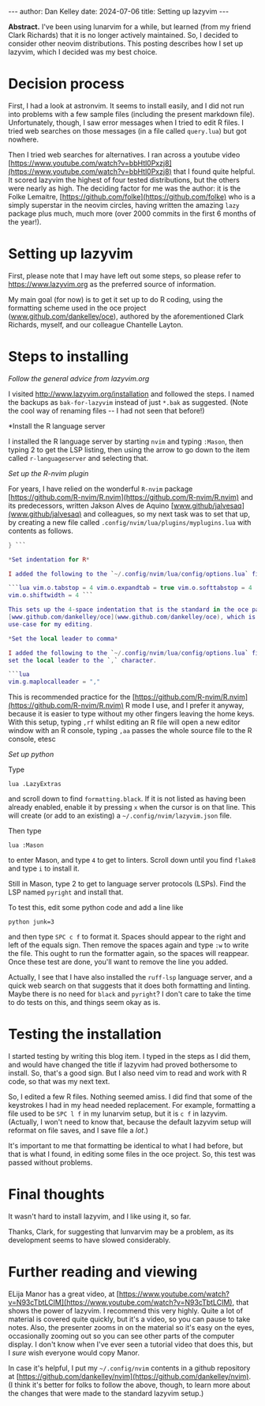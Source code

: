 --- author: Dan Kelley date: 2024-07-06 title: Setting up lazyvim ---

**Abstract.** I've been using lunarvim for a while, but learned (from my friend
Clark Richards) that it is no longer actively maintained. So, I decided to
consider other neovim distributions.  This posting describes how I set up
lazyvim, which I decided was my best choice.

# Decision process

First, I had a look at astronvim.  It seems to install easily, and I did not
run into problems with a few sample files (including the present markdown
file). Unfortunately, though, I saw error messages when I tried to edit R
files. I tried web searches on those messages (in a file called `query.lua`)
but got nowhere.

Then I tried web searches for alternatives.  I ran across a youtube video
[https://www.youtube.com/watch?v=bbHtl0Pxzj8](https://www.youtube.com/watch?v=bbHtl0Pxzj8)
that I found quite helpful.  It scored lazyvim the highest of four tested
distributions, but the others were nearly as high.  The deciding factor for me
was the author: it is the Folke Lemaitre,
[https://github.com/folke](https://github.com/folke) who is a simply superstar
in the neovim circles, having written the amazing `lazy` package plus much,
much more (over 2000 commits in the first 6 months of the year!).

# Setting up lazyvim

First, please note that I may have left out some steps, so please refer to
https://www.lazyvim.org as the preferred source of information.

My main goal (for now) is to get it set up to do R coding, using the formatting
scheme used in the oce project (www.github.com/dankelley/oce), authored by the
aforementioned Clark Richards, myself, and our colleague Chantelle Layton.

# Steps to installing

*Follow the general advice from lazyvim.org*

I visited http://www.lazyvim.org/installation and followed the steps.  I named
the backups as `bak-for-lazyvim` instead of just `*.bak` as suggested. (Note
the cool way of renaming files -- I had not seen that before!)

*Install the R language server

I installed the R language server by starting `nvim` and typing `:Mason`, then
typing 2 to get the LSP listing, then using the arrow to go down to the item
called `r-languageserver` and selecting that.

*Set up the R-nvim plugin*

For years, I have relied on the wonderful `R-nvim` package
[https://github.com/R-nvim/R.nvim](https://github.com/R-nvim/R.nvim) and its
predecessors, written Jakson Alves de Aquino
[www.github/jalvesaq](www.github/jalvesaq) and colleagues, so my next task was
to set that up, by creating a new file called
`.config/nvim/lua/plugins/myplugins.lua` with contents as follows.

```lua return { -- add R-nvim { "R-nvim/R.nvim", lazy = false, R_assign = 2, },
} ```

*Set indentation for R*

I added the following to the `~/.config/nvim/lua/config/options.lua` file.

```lua vim.o.tabstop = 4 vim.o.expandtab = true vim.o.softtabstop = 4
vim.o.shiftwidth = 4 ```

This sets up the 4-space indentation that is the standard in the oce package
[www.github.com/dankelley/oce](www.github.com/dankelley/oce), which is a major
use-case for my editing.

*Set the local leader to comma*

I added the following to the `~/.config/nvim/lua/config/options.lua` file to
set the local leader to the `,` character.

```lua
vim.g.maplocalleader = ","
```


This is recommended practice for the
[https://github.com/R-nvim/R.nvim](https://github.com/R-nvim/R.nvim) R mode I
use, and I prefer it anyway, because it is easier to type without my other
fingers leaving the home keys.  With this setup, typing `,rf` whilst editing an
R file will open a new editor window with an R console, typing `,aa` passes the
whole source file to the R console, etesc




*Set up python*

Type

```lua .LazyExtras ```

and scroll down to find `formatting.black`.  If it is not listed as having been
already enabled, enable it by pressing `x` when the cursor is on that line.
This will create (or add to an existing) a `~/.config/nvim/lazyvim.json` file.

Then type

```lua :Mason ```

to enter Mason, and type `4` to get to linters.  Scroll down until you find
`flake8` and type `i` to install it.

Still in Mason, type 2 to get to language server protocols (LSPs). Find the LSP
named `pyright` and install that.

To test this, edit some python code and add a line like

```python junk=3 ```

and then type `SPC c f` to format it.  Spaces should appear to the right and
left of the equals sign. Then remove the spaces again and type `:w` to write
the file.  This ought to run the formatter again, so the spaces will reappear.
Once these test are done, you'll want to remove the line you added.

Actually, I see that I have also installed the `ruff-lsp` language server, and
a quick web search on that suggests that it does both formatting and linting.
Maybe there is no need for `black` and `pyright`?  I don't care to take the
time to do tests on this, and things seem okay as is.

# Testing the installation

I started testing by writing this blog item.  I typed in the steps as I did
them, and would have changed the title if lazyvim had proved bothersome to
install.  So, that's a good sign.  But I also need vim to read and work with R
code, so that was my next text.

So, I edited a few R files.  Nothing seemed amiss.  I did find that some of the
keystrokes I had in my head needed replacement. For example, formatting a file
used to be `SPC l f` in my lunarvim setup, but it is `c f` in lazyvim.
(Actually, I won't need to know that, because the default lazyvim setup will
reformat on file saves, and I save file a *lot*.)

It's important to me that formatting be identical to what I had before, but
that is what I found, in editing some files in the oce project.  So, this test
was passed without problems.

# Final thoughts

It wasn't hard to install lazyvim, and I like using it, so far.

Thanks, Clark, for suggesting that lunvarvim may be a problem, as its
development seems to have slowed considerably.

# Further reading and viewing

ELija Manor has a great video, at
[https://www.youtube.com/watch?v=N93cTbtLCIM](https://www.youtube.com/watch?v=N93cTbtLCIM),
that shows the power of lazyvim.  I recommend this very highly. Quite a lot of
material is covered quite quickly, but it's a video, so you can pause to take
notes. Also, the presenter zooms in on the material so it's easy on the eyes,
occasionally zooming out so you can see other parts of the computer display.  I
don't know when I've ever seen a tutorial video that does this, but I *sure*
wish everyone would copy Manor.

In case it's helpful, I put my `~/.config/nvim` contents in a github repository
at [https://github.com/dankelley/nvim](https://github.com/dankelley/nvim).  (I
think it's better for folks to follow the above, though, to learn more about
the changes that were made to the standard lazyvim setup.)
